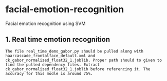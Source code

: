 # facial-emotion-recognition
Facial emotion recognition using SVM

## 1. Real time emotion recognition
    The file real_time_demo_gabor.py should be pulled along with haarcascade_frontalface_default.xml and ck_gabor_normalized_float32_1.joblib. Proper path should to given to find the pulled dependency files. Extract ck_gabor_normalized_float32_1.joblib before referencing it. The accuracy for this modle is around 75%.
